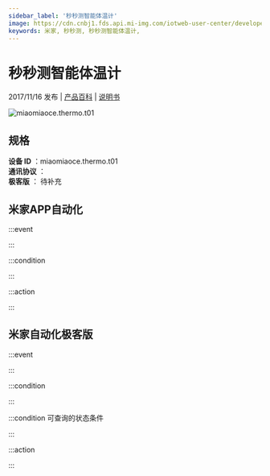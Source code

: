 ```yaml
---
sidebar_label: '秒秒测智能体温计'
image: https://cdn.cnbj1.fds.api.mi-img.com/iotweb-user-center/developer_1679047511791kzkXtXBo.png?GalaxyAccessKeyId=AKVGLQWBOVIRQ3XLEW&Expires=9223372036854775807&Signature=m1GL8fUI0mMdBr2Q4b/Qztc0n84=
keywords: 米家, 秒秒测, 秒秒测智能体温计, 
---
```

# 秒秒测智能体温计

2017/11/16 发布 | [产品百科](https://home.mi.com/webapp/content/baike/product/index.html?model=miaomiaoce.thermo.t01/) | [说明书](https://home.mi.com/views/introduction.html?model=miaomiaoce.thermo.t01&region=cn)

![miaomiaoce.thermo.t01](https://cdn.cnbj1.fds.api.mi-img.com/iotweb-user-center/developer_1679047511791kzkXtXBo.png?GalaxyAccessKeyId=AKVGLQWBOVIRQ3XLEW&Expires=9223372036854775807&Signature=m1GL8fUI0mMdBr2Q4b/Qztc0n84=)

## 规格  
> 
**设备 ID** ：miaomiaoce.thermo.t01  
**通讯协议** ：  
**极客版**  ： 待补充 


## 米家APP自动化  

:::event  

:::

:::condition  

:::

:::action   

:::

## 米家自动化极客版  

:::event  

:::

:::condition  

:::

:::condition 可查询的状态条件  

:::

:::action  

:::

        

